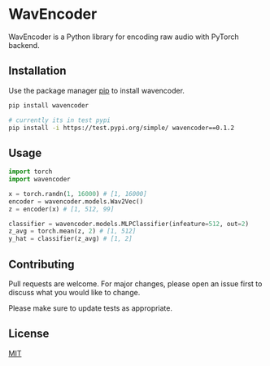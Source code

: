 # WavEncoder

WavEncoder is a Python library for encoding raw audio with PyTorch backend.

## Installation

Use the package manager [pip](https://pip.pypa.io/en/stable/) to install wavencoder.

```bash
pip install wavencoder

# currently its in test pypi
pip install -i https://test.pypi.org/simple/ wavencoder==0.1.2
```

## Usage

```python
import torch
import wavencoder

x = torch.randn(1, 16000) # [1, 16000]
encoder = wavencoder.models.Wav2Vec()
z = encoder(x) # [1, 512, 99]

classifier = wavencoder.models.MLPClassifier(infeature=512, out=2)
z_avg = torch.mean(z, 2) # [1, 512]
y_hat = classifier(z_avg) # [1, 2]
```

## Contributing
Pull requests are welcome. For major changes, please open an issue first to discuss what you would like to change.

Please make sure to update tests as appropriate.

## License
[MIT](https://choosealicense.com/licenses/mit/)
